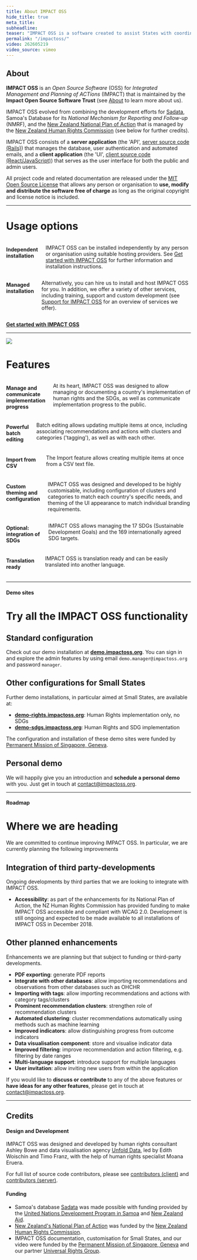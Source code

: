 ```yaml
---
title: About IMPACT OSS
hide_title: true
meta_title:
subheadline:
teaser: "IMPACT OSS is a software created to assist States with coordinating and monitoring implementation of human rights and the Sustainable Development Goals (SDGs), and also communicate implementation progress to the public."
permalink: "/impactoss/"
video: 262605219
video_source: vimeo
---
```


## About

**IMPACT OSS** is an _Open Source Software_ (OSS) for _Integrated Management and Planning of ACTions_ (IMPACT) that is maintained by the **Impact Open Source Software Trust** (see [About]({{site.baseurl}}/trust) to learn more about us).

IMPACT OSS evolved from combining the development efforts for [Sadata](https://sadata-production.firebaseapp.com), Samoa's Database for its _National Mechanism for Reporting and Follow-up_ (NMRF), and the [New Zealand National Plan of Action](https://npa.hrc.co.nz) that is managed by the [New Zealand Human Rights Commission](https://hrc.co.nz) (see below for further credits).

IMPACT OSS consists of a **server application** (the 'API', [server source code (Rails)](https://github.com/impactoss/impactoss-server)) that manages the database, user authentication and automated emails, and a **client application** (the 'UI', [client source code (React/JavaScript)](https://github.com/impactoss/impactoss-client)) that serves as the user interface for both the public and admin users.

All project code and related documentation are released under the [MIT Open Source License](https://github.com/impactoss/impactoss-client/blob/master/LICENSE.md) that allows any person or organisation to **use, modify and distribute the software free of charge** as long as the original copyright and license notice is included.

---

# Usage options

<div class="row">
  <div class="large-6 columns">
    <h4>
      Independent installation
    </h4>
    <p>
      IMPACT OSS can be installed independently by any person or organisation using suitable hosting providers. See <a title="Get started with IMPACT OSS" href="{{site.baseurl}}/impactoss/get-started/">Get started with IMPACT OSS</a> for further information and installation instructions.
    </p>
  </div>
  <div class="large-6 columns">
    <h4>
      Managed installation
    </h4>
    <p>
      Alternatively, you can hire us to install and host IMPACT OSS for you. In addition, we offer a variety of other services, including training, support and custom development (see <a title="Support for IMPACT OSS" href="{{site.baseurl}}/impactoss/support/">Support for IMPACT OSS</a> for an overview of services we offer).
    </p>
  </div>
</div>

**[Get started with IMPACT OSS]({{site.baseurl}}/impactoss/get-started/)**

---

![]({{site.urlimg}}features.png)

# Features

<div class="row">
  <div class="large-4 columns">
    <h4>
      Manage and communicate implementation progress
    </h4>
    <p>
      At its heart, IMPACT OSS was designed to allow managing or documenting a country's implementation of human rights and the SDGs, as well as communicate implementation progress to the public.
    </p>
  </div>
  <div class="large-4 columns">
    <h4>
      Powerful batch editing
    </h4>
    <p>
      Batch editing allows updating multiple items at once, including associating recommendations and actions with clusters and categories ('tagging'), as well as with each other.
    </p>
  </div>
  <div class="large-4 columns">
    <h4>
      Import from CSV
    </h4>
    <p>
      The Import feature allows creating multiple items at once from a CSV text file.
    </p>
  </div>
</div>
<div class="row">
  <div class="large-4 columns">
    <h4>
      Custom theming and configuration
    </h4>
    <p>
      IMPACT OSS was designed and developed to be highly customisable, including configuration of clusters and categories to match each country's specific needs, and theming of the UI appearance to match individual branding requirements.
    </p>
  </div>
  <div class="large-4 columns">
    <h4>
      Optional: integration of SDGs
    </h4>
    <p>
      IMPACT OSS allows managing the 17 SDGs (Sustainable Development Goals) and the 169 internationally agreed SDG targets.
    </p>
  </div>
  <div class="large-4 columns">
    <h4>
      Translation ready
    </h4>
    <p>
      IMPACT OSS is translation ready and can be easily translated into another language.
    </p>
  </div>
</div>

---

#### Demo sites
# Try all the IMPACT OSS functionality

## Standard configuration

Check out our demo installation at **[demo.impactoss.org](https://demo.impactoss.org)**. You can sign in and explore the admin features by using email `demo.manager@impactoss.org` and password `manager`.

## Other configurations for Small States

Further demo installations, in particular aimed at Small States, are available at:

* **[demo-rights.impactoss.org](https://demo-rights.impactoss.org)**: Human Rights implementation only, no SDGs
* **[demo-sdgs.impactoss.org](https://demo-sdgs.impactoss.org)**: Human Rights and SDG implementation

The configuration and installation of these demo sites were funded by [Permanent Mission of Singapore, Geneva](https://www.mfa.gov.sg/content/mfa/overseasmission/geneva.html).

## Personal demo

We will happily give you an introduction and **schedule a personal demo** with you. Just get in touch at [contact@impactoss.org](mailto:contact@impactoss.org).

---

#### Roadmap
# Where we are heading

We are committed to continue improving IMPACT OSS. In particular, we are currently planning the following improvements

## Integration of third party-developments

Ongoing developments by third parties that we are looking to integrate with IMPACT OSS.

* **Accessibility**: as part of the enhancements for its National Plan of Action, the NZ Human Rights Commission has provided funding to make IMPACT OSS accessible and compliant with WCAG 2.0. Development is still ongoing and expected to be made available to all installations of IMPACT OSS in December 2018.

## Other planned enhancements

Enhancements we are planning but that subject to funding or third-party developments.

* **PDF exporting**: generate PDF reports
* **Integrate with other databases**: allow importing recommendations and observations from other databases such as OHCHR
* **Importing with tags**: allow importing recommendations and actions with category tags/clusters
* **Prominent recommendation clusters**: strengthen role of recommendation clusters
* **Automated clustering**: cluster recommendations automatically using methods such as machine learning
* **Improved indicators**: allow distinguishing progress from outcome indicators
* **Data visualisation component**: store and visualise indicator data
* **Improved filtering**: improve recommendation and action filtering, e.g. filtering by date ranges
* **Multi-language support**: introduce support for multiple languages
* **User invitation**: allow inviting new users from within the application

If you would like to **discuss or contribute** to any of the above features or **have ideas for any other features**, please get in touch at [contact@impactoss.org](mailto:contact@impactoss.org).

---

##  Credits

#### Design and Development

IMPACT OSS was designed and developed by human rights consultant Ashley Bowe and data visualisation agency [Unfold Data](http://unfolddata.com), led by Edith Woischin and Timo Franz, with the help of human rights specialist Moana Eruera.

For full list of source code contributors, please see [contributors (client)](https://github.com/impactoss/impactoss-client/blob/master/CONTRIBUTORS.md) and [contributors (server)](https://github.com/impactoss/impactoss-server/blob/master/CONTRIBUTORS.md).

#### Funding

* Samoa's database [Sadata](https://sadata-production.firebaseapp.com) was made possible with funding provided by the [United Nations Development Program in Samoa](http://www.ws.undp.org/) and [New Zealand Aid](https://www.mfat.govt.nz/en/aid-and-development).
* [New Zealand's National Plan of Action](https://npa.hrc.co.nz) was funded by the [New Zealand Human Rights Commission](https://hrc.co.nz).
* IMPACT OSS documentation, customisation for Small States, and our video were funded by the [Permanent Mission of Singapore, Geneva](https://www.mfa.gov.sg/content/mfa/overseasmission/geneva.html) and our partner [Universal Rights Group](https://www.universal-rights.org/).
